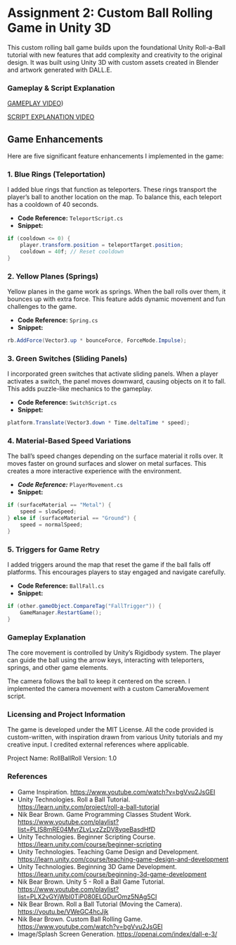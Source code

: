 # Assignment 2: Custom Ball Rolling Game in Unity 3D

This custom rolling ball game builds upon the foundational Unity Roll-a-Ball tutorial with new features that add complexity and creativity to the original design. It was built using Unity 3D with custom assets created in Blender and artwork generated with DALL.E.

### Gameplay & Script Explanation

[GAMEPLAY VIDEO](https://www.youtube.com/watch?v=raSRCZW0C-E))

[SCRIPT EXPLANATION VIDEO](https://www.youtube.com/watch?v=M95SQe67HmE)

## Game Enhancements
Here are five significant feature enhancements I implemented in the game:

### 1. Blue Rings (Teleportation)
I added blue rings that function as teleporters. These rings transport the player’s ball to another location on the map. To balance this, each teleport has a cooldown of 40 seconds.

- **Code Reference:** `TeleportScript.cs`
- **Snippet:**
```csharp
if (cooldown <= 0) {
    player.transform.position = teleportTarget.position;
    cooldown = 40f; // Reset cooldown
}
```

### 2. Yellow Planes (Springs)
Yellow planes in the game work as springs. When the ball rolls over them, it bounces up with extra force. This feature adds dynamic movement and fun challenges to the game.

- **Code Reference:** `Spring.cs`
- **Snippet:**
```csharp
rb.AddForce(Vector3.up * bounceForce, ForceMode.Impulse);
```

### 3. Green Switches (Sliding Panels)
I incorporated green switches that activate sliding panels. When a player activates a switch, the panel moves downward, causing objects on it to fall. This adds puzzle-like mechanics to the gameplay.

- **Code Reference:** `SwitchScript.cs`
- **Snippet:**
```csharp
platform.Translate(Vector3.down * Time.deltaTime * speed);
```

### 4. Material-Based Speed Variations
The ball’s speed changes depending on the surface material it rolls over. It moves faster on ground surfaces and slower on metal surfaces. This creates a more interactive experience with the environment.

- ***Code Reference:*** `PlayerMovement.cs`
- **Snippet:**
```csharp
if (surfaceMaterial == "Metal") {
    speed = slowSpeed;
} else if (surfaceMaterial == "Ground") {
    speed = normalSpeed;
}
```

### 5. Triggers for Game Retry
I added triggers around the map that reset the game if the ball falls off platforms. This encourages players to stay engaged and navigate carefully.

- **Code Reference:** ``BallFall.cs``
- **Snippet:**
```csharp
if (other.gameObject.CompareTag("FallTrigger")) {
    GameManager.RestartGame();
}
```

### Gameplay Explanation
The core movement is controlled by Unity’s Rigidbody system. The player can guide the ball using the arrow keys, interacting with teleporters, springs, and other game elements.

The camera follows the ball to keep it centered on the screen. I implemented the camera movement with a custom CameraMovement script.

### Licensing and Project Information
The game is developed under the MIT License. All the code provided is custom-written, with inspiration drawn from various Unity tutorials and my creative input. I credited external references where applicable.

Project Name: RollBallRoll
Version: 1.0

### References
- Game Inspiration. https://www.youtube.com/watch?v=bgVvu2JsGEI
- Unity Technologies. Roll a Ball Tutorial. https://learn.unity.com/project/roll-a-ball-tutorial
- Nik Bear Brown. Game Programming Classes Student Work. https://www.youtube.com/playlist?list=PLIS8mRE04MvrZLvLvzZzDV8yqeBasdHfD
- Unity Technologies. Beginner Scripting Course. https://learn.unity.com/course/beginner-scripting
- Unity Technologies. Teaching Game Design and Development. https://learn.unity.com/course/teaching-game-design-and-development
- Unity Technologies. Beginning 3D Game Development. https://learn.unity.com/course/beginning-3d-game-development
- Nik Bear Brown. Unity 5 - Roll a Ball Game Tutorial. https://www.youtube.com/playlist?list=PLX2vGYjWbI0TiP080ELGDurOmz5NAg5CI
- Nik Bear Brown. Roll a Ball Tutorial (Moving the Camera). https://youtu.be/VWeGC4hcJjk
- Nik Bear Brown. Custom Ball Rolling Game. https://www.youtube.com/watch?v=bgVvu2JsGEI
- Image/Splash Screen Generation. https://openai.com/index/dall-e-3/
